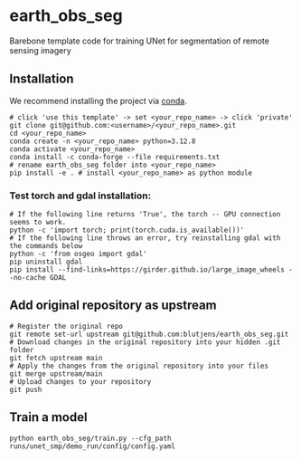 # earth_obs_seg
Barebone template code for training UNet for segmentation of remote sensing imagery 

## Installation
We recommend installing the project via [conda](https://docs.conda.io/en/latest/).
```
# click 'use this template' -> set <your_repo_name> -> click 'private'
git clone git@github.com:<username>/<your_repo_name>.git
cd <your_repo_name>
conda create -n <your_repo_name> python=3.12.8
conda activate <your_repo_name>
conda install -c conda-forge --file requirements.txt
# rename earth_obs_seg folder into <your_repo_name>
pip install -e . # install <your_repo_name> as python module
```

### Test torch and gdal installation:
```
# If the following line returns 'True', the torch -- GPU connection seems to work.
python -c 'import torch; print(torch.cuda.is_available())'
# If the following line throws an error, try reinstalling gdal with the commands below
python -c 'from osgeo import gdal'
pip uninstall gdal
pip install --find-links=https://girder.github.io/large_image_wheels --no-cache GDAL
```

## Add original repository as upstream
```
# Register the original repo
git remote set-url upstream git@github.com:blutjens/earth_obs_seg.git
# Download changes in the original repository into your hidden .git folder
git fetch upstream main
# Apply the changes from the original repository into your files
git merge upstream/main
# Upload changes to your repository
git push
```

## Train a model
```
python earth_obs_seg/train.py --cfg_path runs/unet_smp/demo_run/config/config.yaml
```
